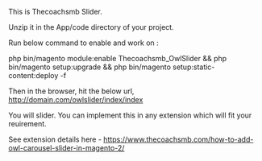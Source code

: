 This is Thecoachsmb Slider.

Unzip it in the App/code directory of your project.

Run below command to enable and work on :

php bin/magento module:enable Thecoachsmb_OwlSlider && php bin/magento setup:upgrade && php bin/magento setup:static-content:deploy -f

Then in the browser, hit the below url,
http://domain.com/owlslider/index/index

You will slider.
You can implement this in any extension which will fit your reuirement.

See extension details here - https://www.thecoachsmb.com/how-to-add-owl-carousel-slider-in-magento-2/
